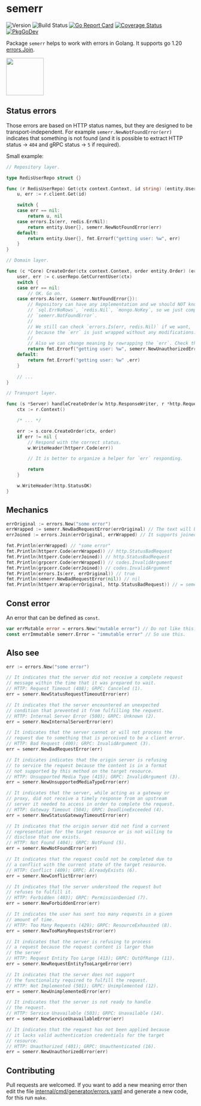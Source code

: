 <!-- File is generated by "github.com/hedhyw/semerr"; DO NOT EDIT. -->

# semerr

![Version](https://img.shields.io/github/v/tag/hedhyw/semerr)
![Build Status](https://github.com/hedhyw/semerr/actions/workflows/check.yml/badge.svg)
[![Go Report Card](https://goreportcard.com/badge/github.com/hedhyw/semerr)](https://goreportcard.com/report/github.com/hedhyw/semerr)
[![Coverage Status](https://coveralls.io/repos/github/hedhyw/semerr/badge.svg?branch=main)](https://coveralls.io/github/hedhyw/semerr?branch=main)
[![PkgGoDev](https://pkg.go.dev/badge/github.com/hedhyw/semerr)](https://pkg.go.dev/github.com/hedhyw/semerr?tab=doc)

Package `semerr` helps to work with errors in Golang. It supports go 1.20 [errors.Join](https://pkg.go.dev/errors#Join).

<img alr="Go Bug" src="https://raw.githubusercontent.com/ashleymcnamara/gophers/master/GO_BUG.png" width="100px">

## Status errors

Those errors are based on HTTP status names, but they are designed to be
transport-independent. For example `semerr.NewNotFoundError(err)` indicates
that something is not found
(and it is possible to extract HTTP status -> `404` and gRPC status -> `5` if required).

Small example:
```go
// Repository layer.

type RedisUserRepo struct {}

func (r RedisUserRepo) Get(ctx context.Context, id string) (entity.User, error) {
    u, err := r.client.Get(id)

    switch {
    case err == nil:
        return u, nil
    case errors.Is(err, redis.ErrNil):
        return entity.User{}, semerr.NewNotFoundError(err)
    default:
        return entity.User{}, fmt.Errorf("getting user: %w", err)
    }
}

// Domain layer.

func (c *Core) CreateOrder(ctx context.Context, order entity.Order) (err error)
    user, err := c.userRepo.GetCurrentUser(ctx)
    switch {
    case err == nil:
        // OK. Go on.
    case errors.As(err, &semerr.NotFoundError{}):
        // Repository can have any implementation and we should NOT know about
        // `sql.ErrNoRows`, `redis.Nil`, `mongo.NoKey`, so we just compare the `err` to
        // `semerr.NotFoundError`.
        //
        // We still can check `errors.Is(err, redis.Nil)` if we want,
        // because the `err` is just wrapped without any modifications!
        //
        // Also we can change meaning by rewrapping the `err`. Check the next line:
        return fmt.Errorf("getting user: %w", semerr.NewUnauthorizedError(err))
    default:
        return fmt.Errorf("getting user: %w" ,err)
    }
    
    // ...
}

// Transport layer.

func (s *Server) handleCreateOrder(w http.ResponseWriter, r *http.Request) {
    ctx := r.Context()

    /* ... */

    err := s.core.CreateOrder(ctx, order)
    if err != nil {
        // Respond with the correct status.
        w.WriteHeader(httperr.Code(err))

        // It is better to organize a helper for `err` responding.

        return
    }

    w.WriteHeader(http.StatusOK)
}
```

## Mechanics

```go
errOriginal := errors.New("some error")
errWrapped := semerr.NewBadRequestError(errOriginal) // The text will be the same.
errJoined := errors.Join(errOriginal, errWrapped) // It supports joined errors.

fmt.Println(errWrapped) // "some error"
fmt.Println(httperr.Code(errWrapped)) // http.StatusBadRequest
fmt.Println(httperr.Code(errJoined)) // http.StatusBadRequest
fmt.Println(grpcerr.Code(errWrapped)) // codes.InvalidArgument
fmt.Println(grpcerr.Code(errJoined)) // codes.InvalidArgument
fmt.Println(errors.Is(err, errOriginal)) // true
fmt.Println(semerr.NewBadRequestError(nil)) // nil
fmt.Println(httperr.Wrap(errOriginal, http.StatusBadRequest)) // = semerr.NewBadRequestError(errOriginal)
```

## Const error

An error that can be defined as `const`.

```go
var errMutable error = errors.New("mutable error") // Do not like this?
const errImmutable semerr.Error = "immutable error" // So use this.
```

## Also see
```go
err := errors.New("some error")

// It indicates that the server did not receive a complete request
// message within the time that it was prepared to wait.
// HTTP: Request Timeout (408); GRPC: Canceled (1).
err = semerr.NewStatusRequestTimeoutError(err)

// It indicates that the server encountered an unexpected
// condition that prevented it from fulfilling the request.
// HTTP: Internal Server Error (500); GRPC: Unknown (2).
err = semerr.NewInternalServerError(err)

// It indicates that the server cannot or will not process the
// request due to something that is perceived to be a client error.
// HTTP: Bad Request (400); GRPC: InvalidArgument (3).
err = semerr.NewBadRequestError(err)

// It indicates indicates that the origin server is refusing
// to service the request because the content is in a format
// not supported by this method on the target resource.
// HTTP: Unsupported Media Type (415); GRPC: InvalidArgument (3).
err = semerr.NewUnsupportedMediaTypeError(err)

// It indicates that the server, while acting as a gateway or
// proxy, did not receive a timely response from an upstream
// server it needed to access in order to complete the request.
// HTTP: Gateway Timeout (504); GRPC: DeadlineExceeded (4).
err = semerr.NewStatusGatewayTimeoutError(err)

// It indicates that the origin server did not find a current
// representation for the target resource or is not willing to
// disclose that one exists.
// HTTP: Not Found (404); GRPC: NotFound (5).
err = semerr.NewNotFoundError(err)

// It indicates that the request could not be completed due to
// a conflict with the current state of the target resource.
// HTTP: Conflict (409); GRPC: AlreadyExists (6).
err = semerr.NewConflictError(err)

// It indicates that the server understood the request but
// refuses to fulfill it.
// HTTP: Forbidden (403); GRPC: PermissionDenied (7).
err = semerr.NewForbiddenError(err)

// It indicates the user has sent too many requests in a given
// amount of time.
// HTTP: Too Many Requests (429); GRPC: ResourceExhausted (8).
err = semerr.NewTooManyRequestsError(err)

// It indicates that the server is refusing to process
// a request because the request content is larger than
// the server 
// HTTP: Request Entity Too Large (413); GRPC: OutOfRange (11).
err = semerr.NewRequestEntityTooLargeError(err)

// It indicates that the server does not support
// the functionality required to fulfill the request.
// HTTP: Not Implemented (501); GRPC: Unimplemented (12).
err = semerr.NewUnimplementedError(err)

// It indicates that the server is not ready to handle
// the request.
// HTTP: Service Unavailable (503); GRPC: Unavailable (14).
err = semerr.NewServiceUnavailableError(err)

// It indicates that the request has not been applied because
// it lacks valid authentication credentials for the target
// resource.
// HTTP: Unauthorized (401); GRPC: Unauthenticated (16).
err = semerr.NewUnauthorizedError(err)
```

## Contributing

Pull requests are welcomed. If you want to add a new meaning error then
edit the file
[internal/cmd/generator/errors.yaml](internal/cmd/generator/errors.yaml)
and generate a new code, for this run `make`.

